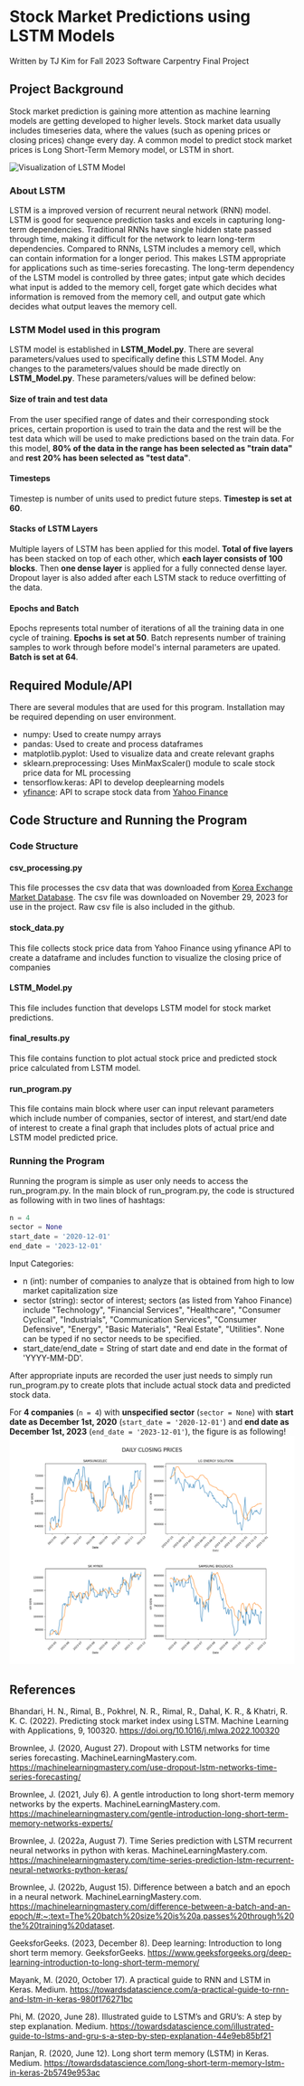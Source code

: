 # Stock Market Predictions using LSTM Models
Written by TJ Kim for Fall 2023 Software Carpentry Final Project
## Project Background
Stock market prediction is gaining more attention as machine learning models are getting developed to higher levels. Stock market data usually includes timeseries data, where the values (such as opening prices or closing prices) change every day. A common model to predict stock market prices is Long Short-Term Memory model, or LSTM in short.

![Visualization of LSTM Model](https://media.geeksforgeeks.org/wp-content/uploads/newContent1.png)

### About LSTM
LSTM is a improved version of recurrent neural network (RNN) model. LSTM is good for sequence prediction tasks and excels in capturing long-term dependencies. Traditional RNNs have single hidden state passed through time, making it difficult for the network to learn long-term dependencies. Compared to RNNs, LSTM includes a memory cell, which can contain information for a longer period. This makes LSTM appropriate for applications such as time-series forecasting. The long-term dependency of the LSTM model is controlled by three gates; intput gate which decides what input is added to the memory cell, forget gate which decides what information is removed from the memory cell, and output gate which decides what output leaves the memory cell.

### LSTM Model used in this program
LSTM model is established in **LSTM_Model.py**. There are several parameters/values used to specifically define this LSTM Model. Any changes to the parameters/values should be made directly on **LSTM_Model.py**. These parameters/values will be defined below:

#### Size of train and test data
From the user specified range of dates and their corresponding stock prices, certain proportion is used to train the data and the rest will be the test data which will be used to make predictions based on the train data. For this model, **80% of the data in the range has been selected as "train data"** and **rest 20% has been selected as "test data"**.

#### Timesteps
Timestep is number of units used to predict future steps. **Timestep is set at 60**.

#### Stacks of LSTM Layers
Multiple layers of LSTM has been applied for this model. **Total of five layers** has been stacked on top of each other, which **each layer consists of 100 blocks**. Then **one dense layer** is applied for a fully connected dense layer. Dropout layer is also added after each LSTM stack to reduce overfitting of the data.

#### Epochs and Batch
Epochs represents total number of iterations of all the training data in one cycle of training. **Epochs is set at 50**. Batch represents number of training samples to work through before model's internal parameters are upated. **Batch is set at 64**.

## Required Module/API
There are several modules that are used for this program. Installation may be required depending on user environment.
- numpy: Used to create numpy arrays
- pandas: Used to create and process dataframes
- matplotlib.pyplot: Used to visualize data and create relevant graphs
- sklearn.preprocessing: Uses MinMaxScaler() module to scale stock price data for ML processing
- tensorflow.keras: API to develop deeplearning models
- [yfinance](https://pypi.org/project/yfinance/): API to scrape stock data from [Yahoo Finance](https://finance.yahoo.com/)
## Code Structure and Running the Program
### Code Structure
#### csv_processing.py
This file processes the csv data that was downloaded from [Korea Exchange Market Database](http://data.krx.co.kr/contents/MDC/MAIN/main/index.cmd?locale=en). The csv file was downloaded on November 29, 2023 for use in the project. Raw csv file is also included in the github.

#### stock_data.py
This file collects stock price data from Yahoo Finance using yfinance API to create a dataframe and includes function to visualize the closing price of companies 

#### LSTM_Model.py
This file includes function that develops LSTM model for stock market predictions.

#### final_results.py
This file contains function to plot actual stock price and predicted stock price calculated from LSTM model.

#### run_program.py
This file contains main block where user can input relevant parameters which include number of companies, sector of interest, and start/end date of interest to create a final graph that includes plots of actual price and LSTM model predicted price.

### Running the Program
Running the program is simple as user only needs to access the run_program.py. In the main block of run_program.py, the code is structured as following with in two lines of hashtags:
```python
n = 4
sector = None
start_date = '2020-12-01'
end_date = '2023-12-01'
```

Input Categories:
- n (int): number of companies to analyze that is obtained from high to low market capitalization size
- sector (string): sector of interest; sectors (as listed from Yahoo Finance) include "Technology", "Financial Services", "Healthcare", "Consumer Cyclical", "Industrials", "Communication Services", "Consumer Defensive", "Energy", "Basic Materials", "Real Estate", "Utilities". None can be typed if no sector needs to be specified.
- start_date/end_date = String of start date and end date in the format of 'YYYY-MM-DD'.

After appropriate inputs are recorded the user just needs to simply run run_program.py to create plots that include actual stock data and predicted stock data.

For **4 companies** (`n = 4`) with **unspecified sector** (`sector = None`) with **start date as December 1st, 2020** (`start_date = '2020-12-01'`) and **end date as December 1st, 2023** (`end_date = '2023-12-01'`), the figure is as following! 
![n4sNone2020120120231201](https://github.com/rlaxowjdkr/F23-SC-Final-Project/blob/main/Plots/4_None.png)
## References

Bhandari, H. N., Rimal, B., Pokhrel, N. R., Rimal, R., Dahal, K. R., & Khatri, R. K. C. (2022). Predicting stock market index using LSTM. Machine Learning with Applications, 9, 100320. https://doi.org/10.1016/j.mlwa.2022.100320 

Brownlee, J. (2020, August 27). Dropout with LSTM networks for time series forecasting. MachineLearningMastery.com. https://machinelearningmastery.com/use-dropout-lstm-networks-time-series-forecasting/ 

Brownlee, J. (2021, July 6). A gentle introduction to long short-term memory networks by the experts. MachineLearningMastery.com. https://machinelearningmastery.com/gentle-introduction-long-short-term-memory-networks-experts/ 

Brownlee, J. (2022a, August 7). Time Series prediction with LSTM recurrent neural networks in python with keras. MachineLearningMastery.com. https://machinelearningmastery.com/time-series-prediction-lstm-recurrent-neural-networks-python-keras/ 

Brownlee, J. (2022b, August 15). Difference between a batch and an epoch in a neural network. MachineLearningMastery.com. https://machinelearningmastery.com/difference-between-a-batch-and-an-epoch/#:~:text=The%20batch%20size%20is%20a,passes%20through%20the%20training%20dataset. 

GeeksforGeeks. (2023, December 8). Deep learning: Introduction to long short term memory. GeeksforGeeks. https://www.geeksforgeeks.org/deep-learning-introduction-to-long-short-term-memory/ 

Mayank, M. (2020, October 17). A practical guide to RNN and LSTM in Keras. Medium. https://towardsdatascience.com/a-practical-guide-to-rnn-and-lstm-in-keras-980f176271bc 

Phi, M. (2020, June 28). Illustrated guide to LSTM’s and GRU’s: A step by step explanation. Medium. https://towardsdatascience.com/illustrated-guide-to-lstms-and-gru-s-a-step-by-step-explanation-44e9eb85bf21 

Ranjan, R. (2020, June 12). Long short term memory (LSTM) in Keras. Medium. https://towardsdatascience.com/long-short-term-memory-lstm-in-keras-2b5749e953ac 

